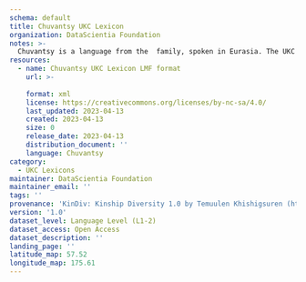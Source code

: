 ```yaml
---
schema: default
title: Chuvantsy UKC Lexicon
organization: DataScientia Foundation
notes: >-
  Chuvantsy is a language from the  family, spoken in Eurasia. The UKC Lexicon of Chuvantsy is represented as a lexico-semantic network. It consists of words, word senses, synsets, as well as sense-level and synset-level relationships.
resources:
  - name: Chuvantsy UKC Lexicon LMF format
    url: >-
      
    format: xml
    license: https://creativecommons.org/licenses/by-nc-sa/4.0/
    last_updated: 2023-04-13
    created: 2023-04-13
    size: 0
    release_date: 2023-04-13
    distribution_document: ''
    language: Chuvantsy
category:
  - UKC Lexicons
maintainer: DataScientia Foundation
maintainer_email: ''
tags: ''
provenance: 'KinDiv: Kinship Diversity 1.0 by Temuulen Khishigsuren (http://ukc.disi.unitn.it/index.php/kinship/); Princeton WordNet 2.1 by Princeton University (https://wordnet.princeton.edu)'
version: '1.0'
dataset_level: Language Level (L1-2)
dataset_access: Open Access
dataset_description: ''
landing_page: ''
latitude_map: 57.52
longitude_map: 175.61
---
```

